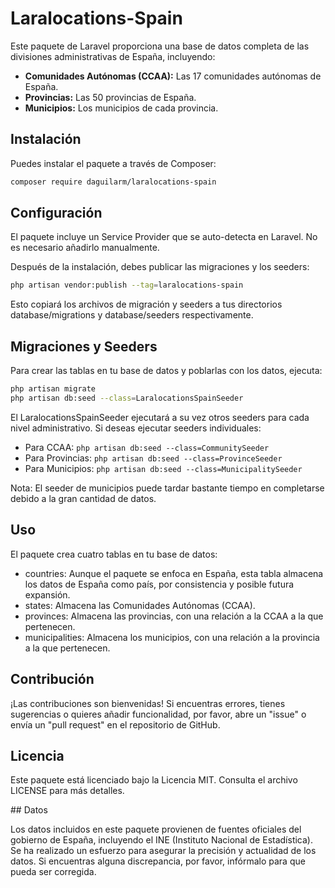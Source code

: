# Laralocations-Spain

Este paquete de Laravel proporciona una base de datos completa de las divisiones administrativas de España, incluyendo:

* **Comunidades Autónomas (CCAA):** Las 17 comunidades autónomas de España.
* **Provincias:** Las 50 provincias de España.
* **Municipios:** Los municipios de cada provincia.

## Instalación

Puedes instalar el paquete a través de Composer:

```bash
composer require daguilarm/laralocations-spain
```

## Configuración

El paquete incluye un Service Provider que se auto-detecta en Laravel. No es necesario añadirlo manualmente.

Después de la instalación, debes publicar las migraciones y los seeders:

```bash
php artisan vendor:publish --tag=laralocations-spain
```

Esto copiará los archivos de migración y seeders a tus directorios database/migrations y database/seeders respectivamente.

## Migraciones y Seeders

Para crear las tablas en tu base de datos y poblarlas con los datos, ejecuta:

```bash
php artisan migrate
php artisan db:seed --class=LaralocationsSpainSeeder
```

El LaralocationsSpainSeeder ejecutará a su vez otros seeders para cada nivel administrativo. Si deseas ejecutar seeders individuales:

- Para CCAA: `php artisan db:seed --class=CommunitySeeder`
- Para Provincias: `php artisan db:seed --class=ProvinceSeeder`
- Para Municipios: `php artisan db:seed --class=MunicipalitySeeder`

Nota: El seeder de municipios puede tardar bastante tiempo en completarse debido a la gran cantidad de datos.

## Uso

El paquete crea cuatro tablas en tu base de datos:

- countries: Aunque el paquete se enfoca en España, esta tabla almacena los datos de España como país, por consistencia y posible futura expansión.
- states: Almacena las Comunidades Autónomas (CCAA).
- provinces: Almacena las provincias, con una relación a la CCAA a la que pertenecen.
- municipalities: Almacena los municipios, con una relación a la provincia a la que pertenecen.

## Contribución

¡Las contribuciones son bienvenidas! Si encuentras errores, tienes sugerencias o quieres añadir funcionalidad, por favor, abre un "issue" o envía un "pull request" en el repositorio de GitHub.

## Licencia

Este paquete está licenciado bajo la Licencia MIT. Consulta el archivo LICENSE para más detalles.

## Datos

Los datos incluidos en este paquete provienen de fuentes oficiales del gobierno de España, incluyendo el INE (Instituto Nacional de Estadística). Se ha realizado un esfuerzo para asegurar la precisión y actualidad de los datos. Si encuentras alguna discrepancia, por favor, infórmalo para que pueda ser corregida.

